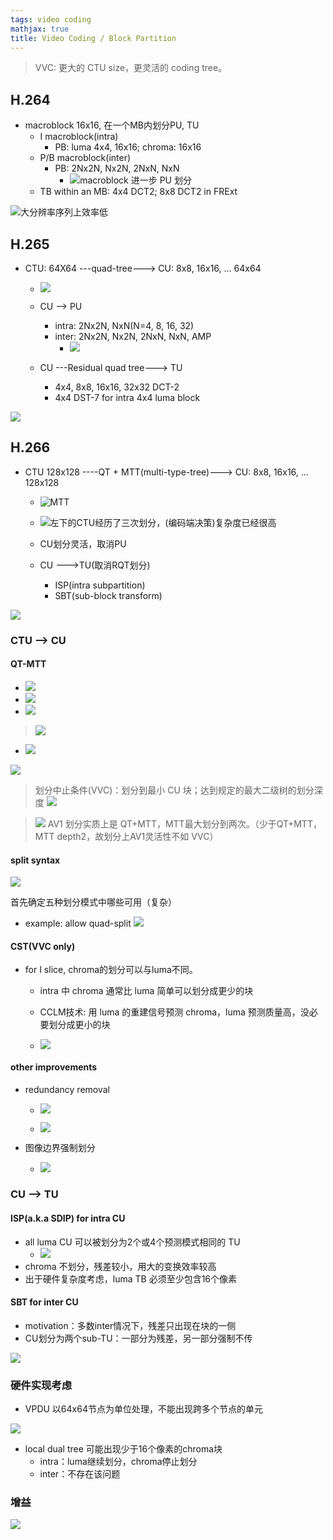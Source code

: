 ```yaml
---
tags: video coding
mathjax: true 
title: Video Coding / Block Partition
---
```


> VVC: 更大的 CTU size，更灵活的 coding tree。

<!-- more -->

## H.264

- macroblock 16x16, 在一个MB内划分PU, TU
    - I macroblock(intra)
        - PB: luma 4x4, 16x16; chroma: 16x16
    - P/B macroblock(inter)
        - PB: 2Nx2N, Nx2N, 2NxN, NxN
            - ![macroblock 进一步 PU 划分](https://notes.sjtu.edu.cn/uploads/upload_35672750ff82e0032d687554f6eea5d0.png)
    - TB within an MB: 4x4 DCT2; 8x8 DCT2 in FRExt

![大分辨率序列上效率低](https://notes.sjtu.edu.cn/uploads/upload_8ef1bf563d8fcaa5ad45d30c504ababd.png)

## H.265

- CTU: 64X64 ---quad-tree---> CU: 8x8, 16x16, ... 64x64
    - ![](https://notes.sjtu.edu.cn/uploads/upload_8e63500a385f17b8b3c4874752b4b2ca.png)
    - CU --> PU
        - intra: 2Nx2N, NxN(N=4, 8, 16, 32)
        - inter: 2Nx2N, Nx2N, 2NxN, NxN, AMP
            - ![](https://notes.sjtu.edu.cn/uploads/upload_5ba2983cd9e4f1ed54ecda83c73c32af.png)

    - CU ---Residual quad tree---> TU
        - 4x4, 8x8, 16x16, 32x32 DCT-2
        - 4x4 DST-7 for intra 4x4 luma block

![](https://notes.sjtu.edu.cn/uploads/upload_b3d3c8a256459361a7095512c8c9faa4.png)


## H.266

- CTU 128x128 ----QT + MTT(multi-type-tree)---> CU: 8x8, 16x16, ... 128x128
    - ![MTT](https://notes.sjtu.edu.cn/uploads/upload_80c198b7a7bef214264f455a662378f1.png)
    - ![左下的CTU经历了三次划分，(编码端决策)复杂度已经很高](https://notes.sjtu.edu.cn/uploads/upload_9ff1804a48e3deec292ad5d2ef10c62b.png)

    - CU划分灵活，取消PU
    - CU --->TU(取消RQT划分)
        - ISP(intra subpartition)
        - SBT(sub-block transform)

![](https://notes.sjtu.edu.cn/uploads/upload_c0a509e00ae2037086d4bfe0a645fbae.png)

### CTU --> CU

#### QT-MTT
- ![](https://notes.sjtu.edu.cn/uploads/upload_964095e103d8c1e6d2cd3d4e5a93e21d.png)
- ![](https://notes.sjtu.edu.cn/uploads/upload_09d6c5324e183c5d382b71be2cfcde85.png)
- ![](https://notes.sjtu.edu.cn/uploads/upload_6397fadb947252dccda1e38fcfcfe2da.png)

> ![](https://notes.sjtu.edu.cn/uploads/upload_6c8e028c48d9fd597c43afc8d44b8b70.png)

- ![](https://notes.sjtu.edu.cn/uploads/upload_16e8b9e266046d5aeccea4c27d223c69.png)

![](https://notes.sjtu.edu.cn/uploads/upload_dbc58176795f865ac53bbe7d309e8db3.png)

> 划分中止条件(VVC)：划分到最小 CU 块；达到规定的最大二级树的划分深度
> ![](https://notes.sjtu.edu.cn/uploads/upload_c27c39236f4094d5ceb16ad1f885899c.png)





> ![](https://notes.sjtu.edu.cn/uploads/upload_669090be1545b2fa2a74777ea4d4a97b.png)
> AV1 划分实质上是 QT+MTT，MTT最大划分到两次。（少于QT+MTT，MTT depth2，故划分上AV1灵活性不如 VVC）


#### split syntax

![](https://notes.sjtu.edu.cn/uploads/upload_4c52fcd16e09eddfd9add941a695a213.png)

首先确定五种划分模式中哪些可用（复杂）
    
- example: allow quad-split 
    ![](https://notes.sjtu.edu.cn/uploads/upload_916dd4abd01b5c9051bc66232e4e5b65.png)

    

#### CST(VVC only)

- for I slice, chroma的划分可以与luma不同。
    - intra 中 chroma 通常比 luma 简单可以划分成更少的块
    - CCLM技术: 用 luma 的重建信号预测 chroma，luma 预测质量高，没必要划分成更小的块

    - ![](https://notes.sjtu.edu.cn/uploads/upload_a816b57182398d42fac421e9e609880a.png)


#### other improvements

- redundancy removal
    - ![](https://notes.sjtu.edu.cn/uploads/upload_120e85edb6970ee8553f3d4cc867ed20.png)

    - ![](https://notes.sjtu.edu.cn/uploads/upload_f7ae94d0d3fd5ba00d13625cbe952249.png)

- 图像边界强制划分
    - ![](https://notes.sjtu.edu.cn/uploads/upload_405f172caad834cfa865a71299a6babf.png)


### CU --> TU

#### ISP(a.k.a SDIP) for intra CU

- all luma CU 可以被划分为2个或4个预测模式相同的 TU
    - ![](https://notes.sjtu.edu.cn/uploads/upload_8688831be7a094f6ff08305c986aaad4.png)
- chroma 不划分，残差较小，用大的变换效率较高
- 出于硬件复杂度考虑，luma TB 必须至少包含16个像素

#### SBT for inter CU

- motivation：多数inter情况下，残差只出现在块的一侧
- CU划分为两个sub-TU：一部分为残差，另一部分强制不传

![](https://notes.sjtu.edu.cn/uploads/upload_114d1fca4e5e70adfa7d3896dd72c509.png)


### 硬件实现考虑

- VPDU 以64x64节点为单位处理，不能出现跨多个节点的单元

![](https://notes.sjtu.edu.cn/uploads/upload_1e24229de95020cec3c498ebcc1e599b.png)

- local dual tree 可能出现少于16个像素的chroma块
    - intra：luma继续划分，chroma停止划分
    - inter：不存在该问题


### 增益

![](https://notes.sjtu.edu.cn/uploads/upload_d65d11b52523ffb342ac742c2817fc76.png)





